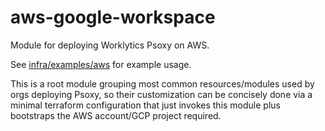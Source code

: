 # aws-google-workspace

Module for deploying Worklytics Psoxy on AWS.

See [infra/examples/aws](../../examples/aws) for example usage.

This is a root module grouping most common resources/modules used by orgs deploying Psoxy, so their
customization can be concisely done via a minimal terraform configuration that just invokes this
module plus bootstraps the AWS account/GCP project required.


